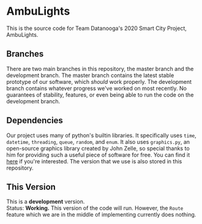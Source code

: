 # AmbuLights

This is the source code for Team Datanooga's 2020 Smart City Project, AmbuLights.

## Branches

There are two main branches in this repository, the master branch and the development branch. The master branch contains the latest stable prototype of our software, which *should* work properly. The development branch contains whatever progress we've worked on most recently. No guarantees of stability, features, or even being able to run the code on the development branch.

## Dependencies

Our project uses many of python's builtin libraries. It specifically uses `time`, `datetime`, `threading`, `queue`, `random`, and `enum`. It also uses `graphics.py`, an open-source graphics library created by John Zelle, so special thanks to him for providing such a useful piece of software for free. You can find it [here](https://mcsp.wartburg.edu/zelle/python/graphics.py) if you're interested. The version that we use is also stored in this repository.

## This Version

This is a __development__ version.  
Status: __Working.__ This version of the code will run. However, the `Route` feature which we are in the middle of implementing currently does nothing.